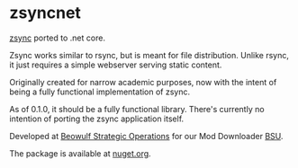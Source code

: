 # zsyncnet
[zsync](http://zsync.moria.org.uk/) ported to .net core.

Zsync works similar to rsync, but is meant for file distribution. Unlike rsync, it just requires a simple webserver serving static content.

Originally created for narrow academic purposes, now with the intent of being a fully functional implementation of zsync.

As of 0.1.0, it should be a fully functional library. There's currently no intention of porting the zsync application itself.

Developed at [Beowulf Strategic Operations](https://beowulfso.com) for our Mod Downloader [BSU](https://github.com/BeowulfStratOps/BSU).

The package is available at [nuget.org](https://www.nuget.org/packages/zsyncnet/).
